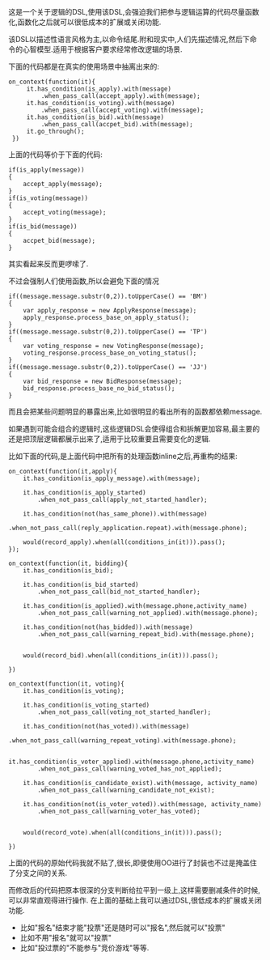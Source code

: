 这是一个关于逻辑的DSL,使用该DSL,会强迫我们把参与逻辑运算的代码尽量函数化,函数化之后就可以很低成本的扩展或关闭功能.

该DSL以描述性语言风格为主,以命令结尾.附和现实中,人们先描述情况,然后下命令的心智模型.适用于根据客户要求经常修改逻辑的场景.

下面的代码都是在真实的使用场景中抽离出来的:

    on_context(function(it){
         it.has_condition(is_apply).with(message)
             .when_pass_call(accept_apply).with(message);
         it.has_condition(is_voting).with(message)
             .when_pass_call(accept_voting).with(message);
         it.has_condition(is_bid).with(message)
             .when_pass_call(accpet_bid).with(message);
         it.go_through();
     })

上面的代码等价于下面的代码:

    if(is_apply(message))
    {
        accept_apply(message);
    }
    if(is_voting(message))
    {
        accept_voting(message);
    }
    if(is_bid(message))
    {
        accpet_bid(message);
    }

其实看起来反而更啰嗦了.

不过会强制人们使用函数,所以会避免下面的情况

    if((message.message.substr(0,2)).toUpperCase() == 'BM')
    {
        var apply_response = new ApplyResponse(message);
        apply_response.process_base_on_apply_status();
    }
    if((message.message.substr(0,2)).toUpperCase() == 'TP')
    {
        var voting_response = new VotingResponse(message);
        voting_response.process_base_on_voting_status();
    }
    if((message.message.substr(0,2)).toUpperCase() == 'JJ')
    {
        var bid_response = new BidResponse(message);
        bid_response.process_base_no_bid_status();
    }
而且会把某些问题明显的暴露出来,比如很明显的看出所有的函数都依赖message.

如果遇到可能会组合的逻辑时,这些逻辑DSL会使得组合和拆解更加容易,最主要的还是把顶层逻辑都展示出来了,适用于比较重要且需要变化的逻辑.

比如下面的代码,是上面代码中把所有的处理函数inline之后,再重构的结果:

    on_context(function(it,apply){
        it.has_condition(is_apply_message).with(message);

        it.has_condition(is_apply_started)
            .when_not_pass_call(apply_not_started_handler);

        it.has_condition(not(has_same_phone)).with(message)
            .when_not_pass_call(reply_application.repeat).with(message.phone);

        would(record_apply).when(all(conditions_in(it))).pass();
    });

    on_context(function(it, bidding){
        it.has_condition(is_bid);

        it.has_condition(is_bid_started)
            .when_not_pass_call(bid_not_started_handler);

        it.has_condition(is_applied).with(message.phone,activity_name)
            .when_not_pass_call(warning_not_applied).with(message.phone);

        it.has_condition(not(has_bidded)).with(message)
            .when_not_pass_call(warning_repeat_bid).with(message.phone);


        would(record_bid).when(all(conditions_in(it))).pass();

    })

    on_context(function(it, voting){
        it.has_condition(is_voting);

        it.has_condition(is_voting_started)
            .when_not_pass_call(voting_not_started_handler);

        it.has_condition(not(has_voted)).with(message)
            .when_not_pass_call(warning_repeat_voting).with(message.phone);

        it.has_condition(is_voter_applied).with(message.phone,activity_name)
            .when_not_pass_call(warning_voted_has_not_applied);

        it.has_condition(is_candidate_exist).with(message, activity_name)
            .when_not_pass_call(warning_candidate_not_exist);

        it.has_condition(not(is_voter_voted)).with(message, activity_name)
            .when_not_pass_call(warning_voter_has_voted);


        would(record_vote).when(all(conditions_in(it))).pass();

    })

上面的代码的原始代码我就不贴了,很长,即便使用OO进行了封装也不过是掩盖住了分支之间的关系.

而修改后的代码把原本很深的分支判断给拉平到一级上,这样需要删减条件的时候,可以非常直观得进行操作.
在上面的基础上我可以通过DSL,很低成本的扩展或关闭功能.

* 比如"报名"结束才能"投票"还是随时可以"报名",然后就可以"投票"
* 比如不用"报名"就可以"投票"
* 比如"投过票的"不能参与"竞价游戏"等等.


